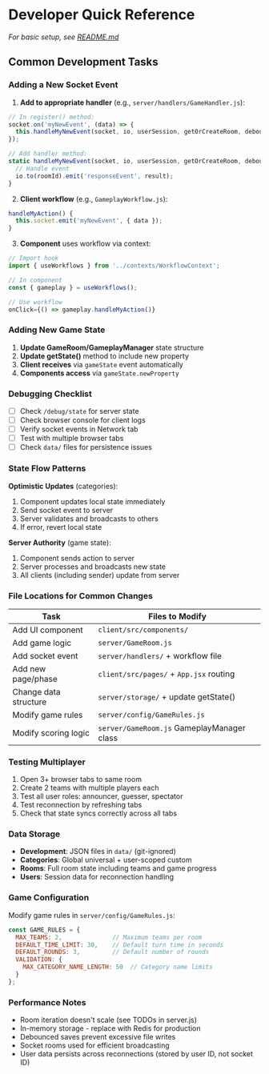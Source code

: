 # Developer Quick Reference

*For basic setup, see [README.md](README.md)*

## Common Development Tasks

### Adding a New Socket Event

1. **Add to appropriate handler** (e.g., `server/handlers/GameHandler.js`):
```javascript
// In register() method:
socket.on('myNewEvent', (data) => {
  this.handleMyNewEvent(socket, io, userSession, getOrCreateRoom, debouncedSave, data);
});

// Add handler method:
static handleMyNewEvent(socket, io, userSession, getOrCreateRoom, debouncedSave, data) {
  // Handle event
  io.to(roomId).emit('responseEvent', result);
}
```

2. **Client workflow** (e.g., `GameplayWorkflow.js`):
```javascript
handleMyAction() {
  this.socket.emit('myNewEvent', { data });
}
```

3. **Component** uses workflow via context:
```javascript
// Import hook
import { useWorkflows } from '../contexts/WorkflowContext';

// In component
const { gameplay } = useWorkflows();

// Use workflow
onClick={() => gameplay.handleMyAction()}
```

### Adding New Game State

1. **Update GameRoom/GameplayManager** state structure
2. **Update getState()** method to include new property
3. **Client receives** via `gameState` event automatically
4. **Components access** via `gameState.newProperty`

### Debugging Checklist

- [ ] Check `/debug/state` for server state
- [ ] Check browser console for client logs
- [ ] Verify socket events in Network tab
- [ ] Test with multiple browser tabs
- [ ] Check `data/` files for persistence issues

### State Flow Patterns

**Optimistic Updates** (categories):
1. Component updates local state immediately
2. Send socket event to server
3. Server validates and broadcasts to others
4. If error, revert local state

**Server Authority** (game state):
1. Component sends action to server
2. Server processes and broadcasts new state
3. All clients (including sender) update from server

### File Locations for Common Changes

| Task | Files to Modify |
|------|----------------|
| Add UI component | `client/src/components/` |
| Add game logic | `server/GameRoom.js` |
| Add socket event | `server/handlers/` + workflow file |
| Add new page/phase | `client/src/pages/` + `App.jsx` routing |
| Change data structure | `server/storage/` + update getState() |
| Modify game rules | `server/config/GameRules.js` |
| Modify scoring logic | `server/GameRoom.js` GameplayManager class |

### Testing Multiplayer

1. Open 3+ browser tabs to same room
2. Create 2 teams with multiple players each
3. Test all user roles: announcer, guesser, spectator
4. Test reconnection by refreshing tabs
5. Check that state syncs correctly across all tabs

### Data Storage

- **Development**: JSON files in `data/` (git-ignored)
- **Categories**: Global universal + user-scoped custom
- **Rooms**: Full room state including teams and game progress
- **Users**: Session data for reconnection handling

### Game Configuration

Modify game rules in `server/config/GameRules.js`:
```javascript
const GAME_RULES = {
  MAX_TEAMS: 2,              // Maximum teams per room
  DEFAULT_TIME_LIMIT: 30,    // Default turn time in seconds
  DEFAULT_ROUNDS: 3,         // Default number of rounds
  VALIDATION: {
    MAX_CATEGORY_NAME_LENGTH: 50  // Category name limits
  }
};
```

### Performance Notes

- Room iteration doesn't scale (see TODOs in server.js)
- In-memory storage - replace with Redis for production
- Debounced saves prevent excessive file writes
- Socket rooms used for efficient broadcasting
- User data persists across reconnections (stored by user ID, not socket ID)